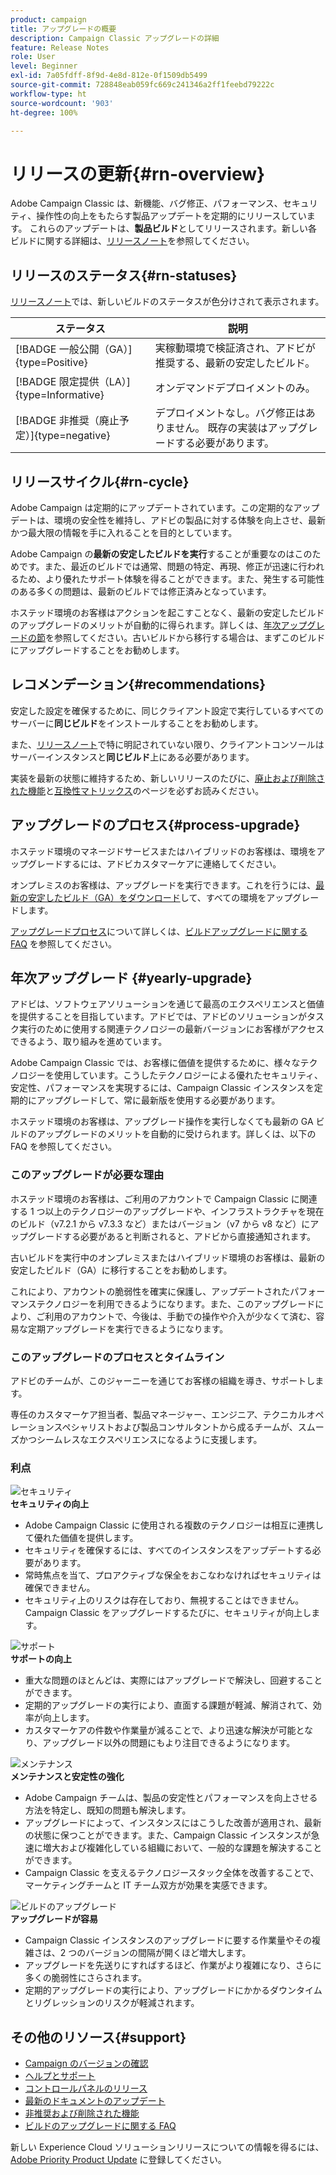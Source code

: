 ```yaml
---
product: campaign
title: アップグレードの概要
description: Campaign Classic アップグレードの詳細
feature: Release Notes
role: User
level: Beginner
exl-id: 7a05fdff-8f9d-4e8d-812e-0f1509db5499
source-git-commit: 728848eab059fc669c241346a2ff1feebd79222c
workflow-type: ht
source-wordcount: '903'
ht-degree: 100%

---
```


# リリースの更新{#rn-overview}

Adobe Campaign Classic は、新機能、バグ修正、パフォーマンス、セキュリティ、操作性の向上をもたらす製品アップデートを定期的にリリースしています。 これらのアップデートは、**製品ビルド**&#x200B;としてリリースされます。新しい各ビルドに関する詳細は、[リリースノート](latest-release.md)を参照してください。

<!--
## Product versions

For Campaign, the version naming is the following:

1. Campaign Major version are v7 and v8.
1. A Minor version is a sub-version of a Major version. For example: v7.3, v7.4.
1. A Patch version is a post-release fix. For example: v7.3.2, v7.3.3.


Aligned with this naming, Campaign has 3 types of upgrades:

1. Major Upgrades - A major upgrade is an upgrade to a new version of Adobe Campaign (ex: v7 to v8)
1. Minor Upgrades - A minor upgrade brings new features, enhancements and fixes (ex: 7.4.X to 7.5.X)
1. Patch Upgrades - A patch upgrade includes fixes only (ex: 8.5.1 to 8.5.2)
-->

## リリースのステータス{#rn-statuses}

[リリースノート](latest-release.md)では、新しいビルドのステータスが色分けされて表示されます。 


| ステータス | 説明 |
|---|---|
| [!BADGE 一般公開（GA）]{type=Positive} | 実稼動環境で検証済され、アドビが推奨する、最新の安定したビルド。 |
| [!BADGE 限定提供（LA）]{type=Informative} | オンデマンドデプロイメントのみ。 |
| [!BADGE 非推奨（廃止予定）]{type=negative} | デプロイメントなし。バグ修正はありません。 既存の実装はアップグレードする必要があります。 |

## リリースサイクル{#rn-cycle}

Adobe Campaign は定期的にアップデートされています。この定期的なアップデートは、環境の安全性を維持し、アドビの製品に対する体験を向上させ、最新かつ最大限の情報を手に入れることを目的としています。

Adobe Campaign の&#x200B;**最新の安定したビルドを実行**&#x200B;することが重要なのはこのためです。また、最近のビルドでは通常、問題の特定、再現、修正が迅速に行われるため、より優れたサポート体験を得ることができます。また、発生する可能性のある多くの問題は、最新のビルドでは修正済みとなっています。

ホステッド環境のお客様はアクションを起こすことなく、最新の安定したビルドのアップグレードのメリットが自動的に得られます。詳しくは、[年次アップグレードの節](#yearly-upgrade)を参照してください。古いビルドから移行する場合は、まずこのビルドにアップグレードすることをお勧めします。

## レコメンデーション{#recommendations}

安定した設定を確保するために、同じクライアント設定で実行しているすべてのサーバーに&#x200B;**同じビルド**&#x200B;をインストールすることをお勧めします。

また、[リリースノート](latest-release.md)で特に明記されていない限り、クライアントコンソールはサーバーインスタンスと&#x200B;**同じビルド**&#x200B;上にある必要があります。

実装を最新の状態に維持するため、新しいリリースのたびに、[廃止および削除された機能](../../rn/using/deprecated-features.md)と[互換性マトリックス](../../rn/using/compatibility-matrix.md)のページを必ずお読みください。

## アップグレードのプロセス{#process-upgrade}

ホステッド環境のマネージドサービスまたはハイブリッドのお客様は、環境をアップグレードするには、アドビカスタマーケアに連絡してください。

オンプレミスのお客様は、アップグレードを実行できます。これを行うには、[最新の安定したビルド（GA）をダウンロード](https://experience.adobe.com/#/downloads/content/software-distribution/jp/campaign.html)して、すべての環境をアップグレードします。

[アップグレードプロセス](../../production/using/build-upgrade.md)について詳しくは、[ビルドアップグレードに関する FAQ](../../platform/using/faq-build-upgrade.md) を参照してください。

## 年次アップグレード {#yearly-upgrade}

アドビは、ソフトウェアソリューションを通じて最高のエクスペリエンスと価値を提供することを目指しています。アドビでは、アドビのソリューションがタスク実行のために使用する関連テクノロジーの最新バージョンにお客様がアクセスできるよう、取り組みを進めています。

Adobe Campaign Classic では、お客様に価値を提供するために、様々なテクノロジーを使用しています。こうしたテクノロジーによる優れたセキュリティ、安定性、パフォーマンスを実現するには、Campaign Classic インスタンスを定期的にアップグレードして、常に最新版を使用する必要があります。

ホステッド環境のお客様は、アップグレード操作を実行しなくても最新の GA ビルドのアップグレードのメリットを自動的に受けられます。詳しくは、以下の FAQ を参照してください。

### このアップグレードが必要な理由

ホステッド環境のお客様は、ご利用のアカウントで Campaign Classic に関連する 1 つ以上のテクノロジーのアップグレードや、インフラストラクチャを現在のビルド（v7.2.1 から v7.3.3 など）またはバージョン（v7 から v8 など）にアップグレードする必要があると判断されると、アドビから直接通知されます。

古いビルドを実行中のオンプレミスまたはハイブリッド環境のお客様は、最新の安定したビルド（GA）に移行することをお勧めします。

これにより、アカウントの脆弱性を確実に保護し、アップデートされたパフォーマンステクノロジーを利用できるようになります。また、このアップグレードにより、ご利用のアカウントで、今後は、手動での操作や介入が少なくて済む、容易な定期アップグレードを実行できるようになります。

### このアップグレードのプロセスとタイムライン

アドビのチームが、このジャーニーを通じてお客様の組織を導き、サポートします。

専任のカスタマーケア担当者、製品マネージャー、エンジニア、テクニカルオペレーションスペシャリストおよび製品コンサルタントから成るチームが、スムーズかつシームレスなエクスペリエンスになるように支援します。

### 利点

<tr>
  <td>
      <img alt="セキュリティ" src="assets/do-not-localize/security.png"/>
    <div>
    <strong>セキュリティの向上</strong>
    </div>
    <ul>
    <li>Adobe Campaign Classic に使用される複数のテクノロジーは相互に連携して優れた価値を提供します。</li>
    <li>セキュリティを確保するには、すべてのインスタンスをアップデートする必要があります。</li>
    <li>常時焦点を当て、プロアクティブな保全をおこなわなければセキュリティは確保できません。</li>
    <li>セキュリティ上のリスクは存在しており、無視することはできません。Campaign Classic をアップグレードするたびに、セキュリティが向上します。</li>
    </ul>
  </td>

<td>
      <img alt="サポート" src="assets/do-not-localize/support.png" />
    <div>
    <strong>サポートの向上</strong>
    </div>
    <ul>
    <li>重大な問題のほとんどは、実際にはアップグレードで解決し、回避することができます。</li>
    <li>定期的アップグレードの実行により、直面する課題が軽減、解消されて、効率が向上します。</li>
    <li>カスタマーケアの件数や作業量が減ることで、より迅速な解決が可能となり、アップグレード以外の問題にもより注目できるようになります。</li>
    </ul>
  </td>
</tr>

<tr>
  <td>
      <img alt="メンテナンス" src="assets/do-not-localize/maintenance.png"/>
    <div>
    <strong>メンテナンスと安定性の強化</strong>
    </div>
    <ul>
    <li>Adobe Campaign チームは、製品の安定性とパフォーマンスを向上させる方法を特定し、既知の問題も解決します。</li>
    <li>アップグレードによって、インスタンスにはこうした改善が適用され、最新の状態に保つことができます。また、Campaign Classic インスタンスが急速に増大および複雑化している組織において、一般的な課題を解決することができます。</li>
    <li>Campaign Classic を支えるテクノロジースタック全体を改善することで、マーケティングチームと IT チーム双方が効果を実感できます。</li>
    </ul>
  </td>

<td>
      <img alt="ビルドのアップグレード" src="assets/do-not-localize/upgrades.png" />
    <div>
    <strong>アップグレードが容易</strong>
    </a>
    </div>
    <ul>
    <li>Campaign Classic インスタンスのアップグレードに要する作業量やその複雑さは、2 つのバージョンの間隔が開くほど増大します。</li>
    <li>アップグレードを先送りにすればするほど、作業がより複雑になり、さらに多くの脆弱性にさらされます。</li>
    <li>定期的アップグレードの実行により、アップグレードにかかるダウンタイムとリグレッションのリスクが軽減されます。</li>
    </ul>
  </td>
</tr>
</table>

## その他のリソース{#support}

* [Campaign のバージョンの確認](../../platform/using/launching-adobe-campaign.md#getting-your-campaign-version)
* [ヘルプとサポート](../../support.md)
* [コントロールパネルのリリース](https://experienceleague.adobe.com/docs/control-panel/using/release-notes.html?lang=ja)
* [最新のドキュメントのアップデート](../../rn/using/documentation-updates.md)
* [非推奨および削除された機能](../../rn/using/deprecated-features.md)
* [ビルドのアップグレードに関する FAQ](../../platform/using/faq-build-upgrade.md)

新しい Experience Cloud ソリューションリリースについての情報を得るには、[Adobe Priority Product Update](https://www.adobe.com/jp/subscription/priority-product-update.html) に登録してください。
